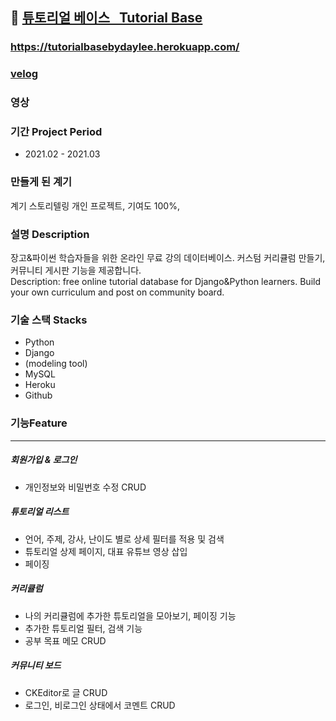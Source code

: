 ## :mag_right: [튜토리얼 베이스 &nbsp; Tutorial Base](https://tutorialbasebydaylee.herokuapp.com/)

### https://tutorialbasebydaylee.herokuapp.com/
### [velog](-)
### 영상

### 기간 Project Period
- 2021.02 - 2021.03

### 만들게 된 계기 
계기 스토리텔링
개인 프로젝트, 기여도 100%,  
 
### 설명 Description
장고&파이썬 학습자들을 위한 온라인 무료 강의 데이터베이스. 커스텀 커리큘럼 만들기, 커뮤니티 게시판 기능을 제공합니다. <br>Description: free online tutorial database for Django&Python learners. Build your own curriculum and post on community board. 

### 기술 스택 Stacks
- Python
- Django
- (modeling tool)
- MySQL
- Heroku
- Github

### 기능Feature
-----------------
##### 회원가입 & 로그인 
- 개인정보와 비밀번호 수정 CRUD

##### 튜토리얼 리스트
- 언어, 주제, 강사, 난이도 별로 상세 필터를 적용 및 검색
- 튜토리얼 상제 페이지, 대표 유튜브 영상 삽입
- 페이징

##### 커리큘럼 
- 나의 커리큘럼에 추가한 튜토리얼을 모아보기, 페이징 기능
- 추가한 튜토리얼 필터, 검색 기능 
- 공부 목표 메모 CRUD

##### 커뮤니티 보드
- CKEditor로 글 CRUD
- 로그인, 비로그인 상태에서 코멘트 CRUD


